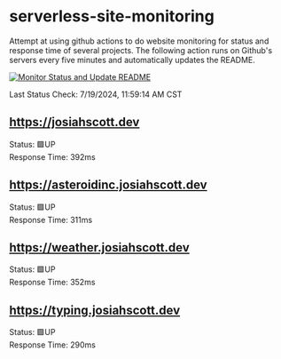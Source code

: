 # serverless-site-monitoring
Attempt at using github actions to do website monitoring for status and response time of several projects. The following action runs on Github's servers every five minutes and automatically updates the README.  

[![Monitor Status and Update README](https://github.com/JosiahSco/serverless-site-monitoring/actions/workflows/monitor.yaml/badge.svg)](https://github.com/JosiahSco/serverless-site-monitoring/actions/workflows/monitor.yaml)

Last Status Check: 7/19/2024, 11:59:14 AM CST

## https://josiahscott.dev
Status: 🟩UP  
Response Time: 392ms

## https://asteroidinc.josiahscott.dev
Status: 🟩UP  
Response Time: 311ms

## https://weather.josiahscott.dev
Status: 🟩UP  
Response Time: 352ms

## https://typing.josiahscott.dev
Status: 🟩UP  
Response Time: 290ms

